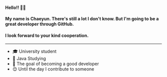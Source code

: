 

#### Hello!! 👋👋
#### My name is Chaeyun. There's still a lot I don't know. But I'm going to be a great developer through GitHub. 
#### I look forward to your kind cooperation.
---
* 🎓 University student 
* :book: Java Studying 
* 🌱 The goal of becoming a good developer
* :blush: Until the day I contribute to someone
